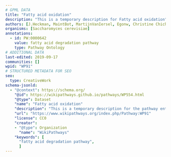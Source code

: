 ```yaml
---
# GPML DATA
title: "Fatty acid oxidation"
description: "This is a temporary description for Fatty acid oxidation"
authors: [J.Heckman, MaintBot, MartijnVanIersel, Egonw, Christine Chichester]
organisms: [Saccharomyces cerevisiae]
annotations:
  - id: PW:0000642
    value: fatty acid degradation pathway
    type: Pathway Ontology
# ADDITIONAL DATA
last-edited: 2019-09-17
communities: []
wpid: "WP91"
# STRUCTURED METADATA FOR SEO
seo:
  type: CreativeWork
schema-jsonld:
  - "@context": https://schema.org/
    "@id": https://wikipathways.github.io/pathways/WP554.html
    "@type": Dataset
    "name": "Fatty acid oxidation"
    "description": "This is a temporary description for the pathway entitled: Fatty acid oxidation"
    "url": "https://www.wikipathways.org/index.php/Pathway:WP91"
    "license": CC0
    "creator":
    - "@type": Organization
      "name": "WikiPathways"
    "keywords": [
      "fatty acid degradation pathway",
      ]
---
```


